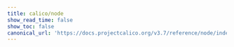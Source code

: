 ```yaml
---
title: calico/node
show_read_time: false
show_toc: false
canonical_url: 'https://docs.projectcalico.org/v3.7/reference/node/index'
---
```

